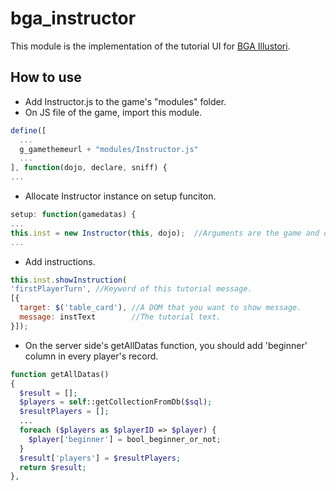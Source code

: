 # bga_instructor

This module is the implementation of the tutorial UI for [BGA Illustori](https://boardgamearena.com/gamepanel?id=1246&howtoplay_seemore).

## How to use

- Add Instructor.js to the game's "modules" folder.
- On JS file of the game, import this module.
```javascript
define([
  ...
  g_gamethemeurl + "modules/Instructor.js"
  ...
], function(dojo, declare, sniff) {
...
```
- Allocate Instructor instance on setup funciton.
```javascript
setup: function(gamedatas) {
...
this.inst = new Instructor(this, dojo);  //Arguments are the game and dojo instance.
...
```
- Add instructions.
```javascript
this.inst.showInstruction(
'firstPlayerTurn', //Keyword of this tutorial message.
[{
  target: $('table_card'), //A DOM that you want to show message.
  message: instText        //The tutorial text.
}]);
```
- On the server side's getAllDatas function, you should add 'beginner' column in every player's record.
```PHP
function getAllDatas()
{
  $result = [];
  $players = self::getCollectionFromDb($sql);
  $resultPlayers = [];
  ...
  foreach ($players as $playerID => $player) {
    $player['beginner'] = bool_beginner_or_not;
  }
  $result['players'] = $resultPlayers;
  return $result;
},
```
